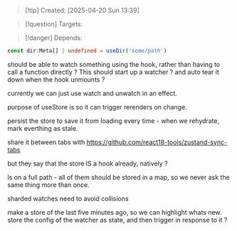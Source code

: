 
>[!tip] Created: [2025-04-20 Sun 13:39]

>[!question] Targets: 

>[!danger] Depends: 

```ts
const dir:Meta[] | undefined = useDir('some/path')
```

should be able to watch something using the hook, rather than having to call a function directly ?
This should start up a watcher ?  and auto tear it down when the hook unmounts ?


currently we can just use watch and unwatch in an effect.

purpose of useStore is so it can trigger rerenders on change.

persist the store to save it from loading every time - when we rehydrate, mark everthing as stale.

share it between tabs with https://github.com/react18-tools/zustand-sync-tabs

but they say that the store IS a hook already, natively ?

ls on a full path - all of them should be stored in a map, so we never ask the same thing more than once.

sharded watches need to avoid collisions

make a store of the last five minutes ago, so we can highlight whats new.
store the config of the watcher as state, and then trigger in response to it ?